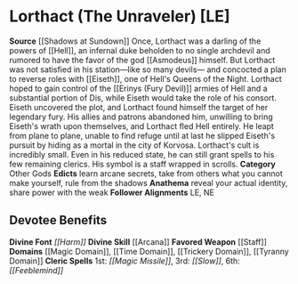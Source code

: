 ﻿---
ability: null
ability_boost: null
alignment: LE
deity:
- '[[DATABASE/deity/Lorthact|Lorthact]]'
deity_category: Other Gods
divine_font: Harm
domain:
- '[[DATABASE/domain/Magic Domain|Magic]]'
- '[[DATABASE/domain/Time Domain|Time]]'
- '[[DATABASE/domain/Trickery Domain|Trickery]]'
- '[[DATABASE/domain/Tyranny Domain|Tyranny]]'
favored_weapon: '[[DATABASE/weapon/Staff|Staff]]'
follower_alignment:
- LE
- NE
id: '243'
name: Lorthact
rarity: Common
skill:
- '[[DATABASE/skill/Arcana|Arcana]]'
source: '[[DATABASE/source/Shadows at Sundown|Shadows at Sundown]]'
trait: null
type: Deity

---
# Lorthact (The Unraveler) [LE]

**Source** [[Shadows at Sundown]]
Once, Lorthact was a darling of the powers of [[Hell]], an infernal duke beholden to no single archdevil and rumored to have the favor of the god [[Asmodeus]] himself. But Lorthact was not satisfied in his station—like so many devils— and concocted a plan to reverse roles with [[Eiseth]], one of Hell's Queens of the Night. Lorthact hoped to gain control of the [[Erinys (Fury Devil)]] armies of Hell and a substantial portion of Dis, while Eiseth would take the role of his consort.
 Eiseth uncovered the plot, and Lorthact found himself the target of her legendary fury. His allies and patrons abandoned him, unwilling to bring Eiseth's wrath upon themselves, and Lorthact fled Hell entirely. He leapt from plane to plane, unable to find refuge until at last he slipped Eiseth's pursuit by hiding as a mortal in the city of Korvosa.
Lorthact's cult is incredibly small. Even in his reduced state, he can still grant spells to his few remaining clerics. His symbol is a staff wrapped in scrolls.
**Category** Other Gods
**Edicts** learn arcane secrets, take from others what you cannot make yourself, rule from the shadows
**Anathema** reveal your actual identity, share power with the weak
**Follower Alignments** LE, NE

## Devotee Benefits

**Divine Font** _[[Harm]]_
**Divine Skill** [[Arcana]]
**Favored Weapon** [[Staff]]
**Domains** [[Magic Domain]], [[Time Domain]], [[Trickery Domain]], [[Tyranny Domain]]
**Cleric Spells** 1st: _[[Magic Missile]]_, 3rd: _[[Slow]]_, 6th: _[[Feeblemind]]_